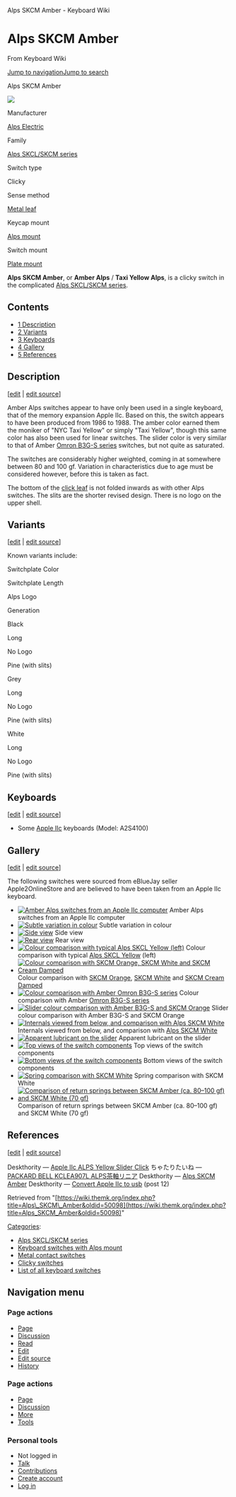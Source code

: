 Alps SKCM Amber - Keyboard Wiki

Alps SKCM Amber
===============

From Keyboard Wiki 

[Jump to navigation](https://wiki.themk.org/index.php/Alps_SKCM_Amber#column-one)[Jump to search](https://wiki.themk.org/index.php/Alps_SKCM_Amber#searchInput)

Alps SKCM Amber

[![](https://wiki.themk.org/images/thumb/1/15/Alps_SKCM_Amber_--_infobox.jpg/500px-Alps_SKCM_Amber_--_infobox.jpg)](https://wiki.themk.org/index.php/File:Alps_SKCM_Amber_--_infobox.jpg)

Manufacturer

[Alps Electric](https://wiki.themk.org/index.php/Alps_Electric "Alps Electric")

Family

[Alps SKCL/SKCM series](https://wiki.themk.org/index.php/Alps_SKCL/SKCM_series "Alps SKCL/SKCM series")

Switch type

Clicky

Sense method

[Metal leaf](https://wiki.themk.org/index.php/Contact_mechanism#Metal_leaf "Contact mechanism")

Keycap mount

[Alps mount](https://wiki.themk.org/index.php/Keycap_mount#Alps_mount "Keycap mount")

Switch mount

[Plate mount](https://wiki.themk.org/index.php/Switch_mount#Plate_mount "Switch mount")

**Alps SKCM Amber**, or **Amber Alps** / **Taxi Yellow Alps**, is a clicky switch in the complicated [Alps SKCL/SKCM series](https://wiki.themk.org/index.php/Alps_SKCL/SKCM_series "Alps SKCL/SKCM series").

Contents
--------

*   [1  Description](https://wiki.themk.org/index.php/Alps_SKCM_Amber#Description)
*   [2  Variants](https://wiki.themk.org/index.php/Alps_SKCM_Amber#Variants)
*   [3  Keyboards](https://wiki.themk.org/index.php/Alps_SKCM_Amber#Keyboards)
*   [4  Gallery](https://wiki.themk.org/index.php/Alps_SKCM_Amber#Gallery)
*   [5  References](https://wiki.themk.org/index.php/Alps_SKCM_Amber#References)

Description
-----------

\[[edit](https://wiki.themk.org/index.php?title=Alps_SKCM_Amber&veaction=edit&section=1 "Edit section: Description") | [edit source](https://wiki.themk.org/index.php?title=Alps_SKCM_Amber&action=edit&section=1 "Edit section's source code: Description")\]

Amber Alps switches appear to have only been used in a single keyboard, that of the memory expansion Apple IIc. Based on this, the switch appears to have been produced from 1986 to 1988.<ref name="DT-IIc" /> The amber color earned them the moniker of "NYC Taxi Yellow" or simply "Taxi Yellow", though this same color has also been used for linear switches.<ref name="rzwv-KCLEA907" /> The slider color is very similar to that of Amber [Omron B3G-S series](https://wiki.themk.org/index.php/Omron_B3G-S_series "Omron B3G-S series") switches, but not quite as saturated.

The switches are considerably higher weighted, coming in at somewhere between 80 and 100 gf.<ref name="DT\_SKCM\_amber" /> Variation in characteristics due to age must be considered however, before this is taken as fact.

The bottom of the [click leaf](https://wiki.themk.org/index.php/Click_leaf "Click leaf") is not folded inwards as with other Alps switches. The slits are the shorter revised design. There is no logo on the upper shell.

Variants
--------

\[[edit](https://wiki.themk.org/index.php?title=Alps_SKCM_Amber&veaction=edit&section=2 "Edit section: Variants") | [edit source](https://wiki.themk.org/index.php?title=Alps_SKCM_Amber&action=edit&section=2 "Edit section's source code: Variants")\]

Known variants include:

Switchplate Color

Switchplate Length

Alps Logo

Generation

Black

Long

No Logo

Pine (with slits)

Grey

Long

No Logo

Pine (with slits)

White

Long

No Logo

Pine (with slits)

Keyboards
---------

\[[edit](https://wiki.themk.org/index.php?title=Alps_SKCM_Amber&veaction=edit&section=3 "Edit section: Keyboards") | [edit source](https://wiki.themk.org/index.php?title=Alps_SKCM_Amber&action=edit&section=3 "Edit section's source code: Keyboards")\]

*   Some [Apple IIc](https://wiki.themk.org/index.php/Apple_IIc "Apple IIc") keyboards (Model: A2S4100) <ref name="DT-IIc" /><ref name="DT-AppleIIc" />

Gallery
-------

\[[edit](https://wiki.themk.org/index.php?title=Alps_SKCM_Amber&veaction=edit&section=4 "Edit section: Gallery") | [edit source](https://wiki.themk.org/index.php?title=Alps_SKCM_Amber&action=edit&section=4 "Edit section's source code: Gallery")\]

The following switches were sourced from eBlueJay seller Apple2OnlineStore and are believed to have been taken from an Apple IIc keyboard.

*   [![Amber Alps switches from an Apple IIc computer](https://wiki.themk.org/images/thumb/a/ad/Alps_SKCM_Amber_--_assorted_switches.jpg/499px-Alps_SKCM_Amber_--_assorted_switches.jpg)](https://wiki.themk.org/index.php/File:Alps_SKCM_Amber_--_assorted_switches.jpg "Amber Alps switches from an Apple IIc computer") Amber Alps switches from an Apple IIc computer 
*   [![Subtle variation in colour](https://wiki.themk.org/images/thumb/b/b3/Alps_SKCM_Amber_--_colour_variation.jpg/499px-Alps_SKCM_Amber_--_colour_variation.jpg)](https://wiki.themk.org/index.php/File:Alps_SKCM_Amber_--_colour_variation.jpg "Subtle variation in colour") Subtle variation in colour 
*   [![Side view](https://wiki.themk.org/images/thumb/1/1b/Alps_SKCM_Amber_--_side_view.jpg/499px-Alps_SKCM_Amber_--_side_view.jpg)](https://wiki.themk.org/index.php/File:Alps_SKCM_Amber_--_side_view.jpg "Side view") Side view 
*   [![Rear view](https://wiki.themk.org/images/thumb/4/44/Alps_SKCM_Amber_--_rear_view.jpg/499px-Alps_SKCM_Amber_--_rear_view.jpg)](https://wiki.themk.org/index.php/File:Alps_SKCM_Amber_--_rear_view.jpg "Rear view") Rear view 
*   [![Colour comparison with typical Alps SKCL Yellow (left)](https://wiki.themk.org/images/thumb/a/a4/Alps_SKCL_Yellow_vs_SKCM_Amber.jpg/499px-Alps_SKCL_Yellow_vs_SKCM_Amber.jpg)](https://wiki.themk.org/index.php/File:Alps_SKCL_Yellow_vs_SKCM_Amber.jpg "Colour comparison with typical Alps SKCL Yellow (left)") Colour comparison with typical [Alps SKCL Yellow](https://wiki.themk.org/index.php/Alps_SKCL_Yellow "Alps SKCL Yellow") (left) 
*   [![Colour comparison with SKCM Orange, SKCM White and SKCM Cream Damped](https://wiki.themk.org/images/thumb/b/b7/Alps_SKCM_--_colour_comparison.jpg/499px-Alps_SKCM_--_colour_comparison.jpg)](https://wiki.themk.org/index.php/File:Alps_SKCM_--_colour_comparison.jpg "Colour comparison with SKCM Orange, SKCM White and SKCM Cream Damped") Colour comparison with [SKCM Orange](https://wiki.themk.org/index.php/Alps_SKCM_Orange "Alps SKCM Orange"), [SKCM White](https://wiki.themk.org/index.php/Alps_SKCM_White "Alps SKCM White") and [SKCM Cream Damped](https://wiki.themk.org/index.php/Alps_SKCM_Cream_Damped "Alps SKCM Cream Damped") 
*   [![Colour comparison with Amber Omron B3G-S series](https://wiki.themk.org/images/thumb/8/86/Alps_SKCM_Amber_--_comparison_with_B3G-S.jpg/499px-Alps_SKCM_Amber_--_comparison_with_B3G-S.jpg)](https://wiki.themk.org/index.php/File:Alps_SKCM_Amber_--_comparison_with_B3G-S.jpg "Colour comparison with Amber Omron B3G-S series") Colour comparison with Amber [Omron B3G-S series](https://wiki.themk.org/index.php/Omron_B3G-S_series "Omron B3G-S series") 
*   [![Slider colour comparison with Amber B3G-S and SKCM Orange](https://wiki.themk.org/images/thumb/8/86/Alps_SKCM_Amber_--_slider_comparison_with_B3G-S.jpg/499px-Alps_SKCM_Amber_--_slider_comparison_with_B3G-S.jpg)](https://wiki.themk.org/index.php/File:Alps_SKCM_Amber_--_slider_comparison_with_B3G-S.jpg "Slider colour comparison with Amber B3G-S and SKCM Orange") Slider colour comparison with Amber B3G-S and SKCM Orange 
*   [![Internals viewed from below, and comparison with Alps SKCM White](https://wiki.themk.org/images/thumb/d/d0/Alps_SKCM_Amber_--_internals_comparison_with_SKCM_White.jpg/499px-Alps_SKCM_Amber_--_internals_comparison_with_SKCM_White.jpg)](https://wiki.themk.org/index.php/File:Alps_SKCM_Amber_--_internals_comparison_with_SKCM_White.jpg "Internals viewed from below, and comparison with Alps SKCM White") Internals viewed from below, and comparison with [Alps SKCM White](https://wiki.themk.org/index.php/Alps_SKCM_White "Alps SKCM White") 
*   [![Apparent lubricant on the slider](https://wiki.themk.org/images/thumb/a/af/Alps_SKCM_Amber_--_slider_lubricant.jpg/499px-Alps_SKCM_Amber_--_slider_lubricant.jpg)](https://wiki.themk.org/index.php/File:Alps_SKCM_Amber_--_slider_lubricant.jpg "Apparent lubricant on the slider") Apparent lubricant on the slider 
*   [![Top views of the switch components](https://wiki.themk.org/images/thumb/1/13/Alps_SKCM_Amber_--_components%2C_top_views.jpg/499px-Alps_SKCM_Amber_--_components%2C_top_views.jpg)](https://wiki.themk.org/index.php/File:Alps_SKCM_Amber_--_components,_top_views.jpg "Top views of the switch components") Top views of the switch components 
*   [![Bottom views of the switch components](https://wiki.themk.org/images/thumb/5/53/Alps_SKCM_Amber_--_components%2C_bottom_views.jpg/499px-Alps_SKCM_Amber_--_components%2C_bottom_views.jpg)](https://wiki.themk.org/index.php/File:Alps_SKCM_Amber_--_components,_bottom_views.jpg "Bottom views of the switch components") Bottom views of the switch components 
*   [![Spring comparison with SKCM White](https://wiki.themk.org/images/thumb/9/9d/Alps_SKCM_Amber_--_spring_comparison_with_SKCM_White.jpg/499px-Alps_SKCM_Amber_--_spring_comparison_with_SKCM_White.jpg)](https://wiki.themk.org/index.php/File:Alps_SKCM_Amber_--_spring_comparison_with_SKCM_White.jpg "Spring comparison with SKCM White") Spring comparison with SKCM White 
*   [![Comparison of return springs between SKCM Amber (ca. 80–100 gf) and SKCM White (70 gf)](https://wiki.themk.org/images/thumb/1/1e/Alps_SKCM_Amber_--_return_spring_comparison_with_SKCM_White.jpg/486px-Alps_SKCM_Amber_--_return_spring_comparison_with_SKCM_White.jpg)](https://wiki.themk.org/index.php/File:Alps_SKCM_Amber_--_return_spring_comparison_with_SKCM_White.jpg "Comparison of return springs between SKCM Amber (ca. 80–100 gf) and SKCM White (70 gf)") Comparison of return springs between SKCM Amber (ca. 80–100 gf) and SKCM White (70 gf) 

References
----------

\[[edit](https://wiki.themk.org/index.php?title=Alps_SKCM_Amber&veaction=edit&section=5 "Edit section: References") | [edit source](https://wiki.themk.org/index.php?title=Alps_SKCM_Amber&action=edit&section=5 "Edit section's source code: References")\]

<references> <ref name="DT-AppleIIc">Deskthority — [Apple IIc ALPS Yellow Slider Click](http://deskthority.net/photos-videos-f8/allpe-iic-alps-yellow-slider-click-t4582.html)</ref> <ref name="rzwv-KCLEA907">ちゃたりたいね — [PACKARD BELL KCLEA907L ALPS茶軸リニア](http://kbd.rzw.jp/alps/packard_bell_kclea907l/)</ref> <ref name="DT\_SKCM\_amber">Deskthority — [Alps SKCM Amber](http://deskthority.net/photos-videos-f8/alps-skcm-amber-t7426.html)</ref> <ref name="DT-IIc">Deskthority — [Convert Apple IIc to usb](http://deskthority.net/keyboards-f2/convert-apple-iic-to-usb-t7256.html#p144313) (post 12)</ref> </references>

Retrieved from "[https://wiki.themk.org/index.php?title=Alps\_SKCM\_Amber&oldid=50098](https://wiki.themk.org/index.php?title=Alps_SKCM_Amber&oldid=50098)"

[Categories](https://wiki.themk.org/index.php/Special:Categories "Special:Categories"):

*   [Alps SKCL/SKCM series](https://wiki.themk.org/index.php/Category:Alps_SKCL/SKCM_series "Category:Alps SKCL/SKCM series")
*   [Keyboard switches with Alps mount](https://wiki.themk.org/index.php/Category:Keyboard_switches_with_Alps_mount "Category:Keyboard switches with Alps mount")
*   [Metal contact switches](https://wiki.themk.org/index.php/Category:Metal_contact_switches "Category:Metal contact switches")
*   [Clicky switches](https://wiki.themk.org/index.php/Category:Clicky_switches "Category:Clicky switches")
*   [List of all keyboard switches](https://wiki.themk.org/index.php/Category:List_of_all_keyboard_switches "Category:List of all keyboard switches")

Navigation menu
---------------

### Page actions

*   [Page](https://wiki.themk.org/index.php/Alps_SKCM_Amber "View the content page [c]")
*   [Discussion](https://wiki.themk.org/index.php?title=Talk:Alps_SKCM_Amber&action=edit&redlink=1 "Discussion about the content page (page does not exist) [t]")
*   [Read](https://wiki.themk.org/index.php/Alps_SKCM_Amber)
*   [Edit](https://wiki.themk.org/index.php?title=Alps_SKCM_Amber&veaction=edit "Edit this page [v]")
*   [Edit source](https://wiki.themk.org/index.php?title=Alps_SKCM_Amber&action=edit "Edit the source code of this page [e]")
*   [History](https://wiki.themk.org/index.php?title=Alps_SKCM_Amber&action=history "Past revisions of this page [h]")

### Page actions

*   [Page](https://wiki.themk.org/index.php/Alps_SKCM_Amber "Page")
*   [Discussion](https://wiki.themk.org/index.php?title=Talk:Alps_SKCM_Amber&action=edit&redlink=1 " (page does not exist)")
*   [More](https://wiki.themk.org/index.php/Alps_SKCM_Amber#p-cactions)
*   [Tools](https://wiki.themk.org/index.php/Alps_SKCM_Amber#p-tb "Tools")

### Personal tools

*   Not logged in
*   [Talk](https://wiki.themk.org/index.php/Special:MyTalk "Discussion about edits from this IP address [n]")
*   [Contributions](https://wiki.themk.org/index.php/Special:MyContributions "A list of edits made from this IP address [y]")
*   [Create account](https://wiki.themk.org/index.php?title=Special:CreateAccount&returnto=Alps+SKCM+Amber "You are encouraged to create an account and log in; however, it is not mandatory")
*   [Log in](https://wiki.themk.org/index.php?title=Special:UserLogin&returnto=Alps+SKCM+Amber "You are encouraged to log in; however, it is not mandatory [o]")

[](https://wiki.themk.org/index.php/Main_Page) [](https://wiki.themk.org/index.php/Alps_SKCM_Amber#sidebar "Jump to navigation")[](https://wiki.themk.org/index.php/Alps_SKCM_Amber#p-personal "user tools")[](https://wiki.themk.org/index.php/Alps_SKCM_Amber#globalWrapper "back to top")